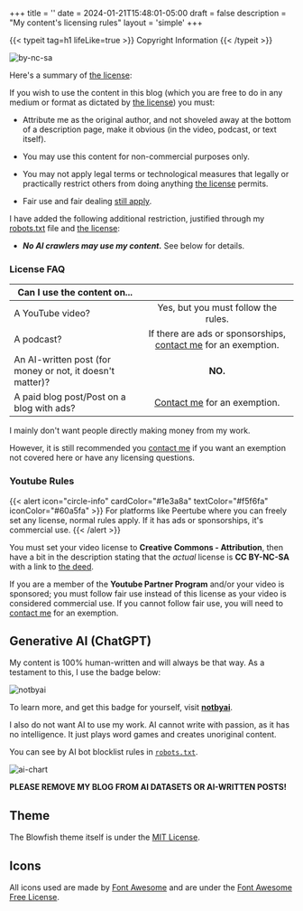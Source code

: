 +++
title = ''
date = 2024-01-21T15:48:01-05:00
draft = false
description = "My content's licensing rules"
layout = 'simple'
+++

{{< typeit
  tag=h1
  lifeLike=true >}}
Copyright Information
{{< /typeit >}}

![by-nc-sa](by-nc-sa.svg "My content is under [CC BY-NC-SA 4.0](https://creativecommons.org/licenses/by-nc-sa/4.0/deed.en).")

Here's a summary of [the license](https://creativecommons.org/licenses/by-nc-sa/4.0/deed.en):

If you wish to use the content in this blog (which you are free to do in any medium or format as dictated by [the license](https://creativecommons.org/licenses/by-nc-sa/4.0/deed.en)) you must:

- Attribute me as the original author, and not shoveled away at the bottom of a description page, make it obvious (in the video, podcast, or text itself).

- You may use this content for non-commercial purposes only.

- You may not apply legal terms or technological measures that legally or practically restrict others from doing anything [the license](https://creativecommons.org/licenses/by-nc-sa/4.0/deed.en) permits.

- Fair use and fair dealing [still apply](https://creativecommons.org/faq/#do-creative-commons-licenses-affect-exceptions-and-limitations-to-copyright-such-as-fair-dealing-and-fair-use).

I have added the following additional restriction, justified through my [robots.txt](/robots.txt) file and [the license](https://creativecommons.org/licenses/by-nc-sa/4.0/deed.en):

- ***No AI crawlers may use my content.*** See below for details.

### License FAQ

| Can I use the content on...                      |                                    |
| --------------------------------------------------------- |:----------------------------------:|
| A YouTube video?                                          | Yes, but you must follow the rules.       |
| A podcast?                                                | If there are ads or sponsorships, [contact me](/socials) for an exemption. |
| An AI-written post (for money or not, it doesn't matter)? | **NO.**                            |
| A paid blog post/Post on a blog with ads?                 | [Contact me](/socials) for an exemption.            |

I mainly don't want people directly making money from my work.

However, it is still recommended you [contact me](/socials) if you want an exemption not covered here or have any licensing questions.

### Youtube Rules

{{< alert icon="circle-info" cardColor="#1e3a8a" textColor="#f5f6fa" iconColor="#60a5fa" >}}
For platforms like Peertube where you can freely set any license, normal rules apply. If it has ads or sponsorships, it's commercial use.
{{< /alert >}}

You must set your video license to **Creative Commons - Attribution**, then have a bit in the description stating that the *actual* license is **CC BY-NC-SA** with a link to [the deed](https://creativecommons.org/licenses/by-nc-sa/4.0/deed.en).

If you are a member of the **Youtube Partner Program** and/or your video is sponsored; you must follow fair use instead of this license as your video is considered commercial use. If you cannot follow fair use, you will need to [contact me](/socials) for an exemption.

## Generative AI (ChatGPT)

My content is 100% human-written and will always be that way. As a testament to this, I use the badge below:

![notbyai](notbyai-black-2x.png)

To learn more, and get this badge for yourself, visit [**notbyai**](https://notbyai.fyi/).

I also do not want AI to use my work. AI cannot write with passion, as it has no intelligence. It just plays word games and creates unoriginal content.

You can see by AI bot blocklist rules in [`robots.txt`](/robots.txt).

![ai-chart](ai-generates-content-using-human-content-white.png "See the problem here? (Credit: [notbyai](https://notbyai.fyi/#not-by-ai-mission))")

**PLEASE REMOVE MY BLOG FROM AI DATASETS OR AI-WRITTEN POSTS!**


## Theme

The Blowfish theme itself is under the [MIT License](https://github.com/nunocoracao/blowfish/blob/main/LICENSE).

## Icons

All icons used are made by [Font Awesome](https://fontawesome.com) and are under the [Font Awesome Free License](https://fontawesome.com/license/free).
